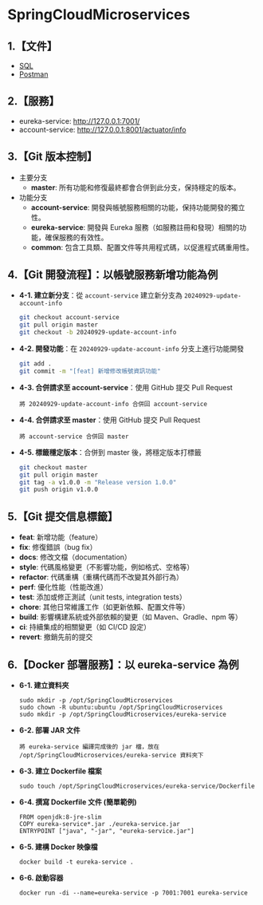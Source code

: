 # SpringCloudMicroservices

## 1.【文件】

* [SQL](_doc%2Fsql)
* [Postman](_doc%2FSpringCloudMicroservices.postman_collection.json)

## 2.【服務】

* eureka-service: http://127.0.0.1:7001/
* account-service: http://127.0.0.1:8001/actuator/info

## 3.【Git 版本控制】

* 主要分支
    * **master**: 所有功能和修復最終都會合併到此分支，保持穩定的版本。
* 功能分支
    * **account-service**: 開發與帳號服務相關的功能，保持功能開發的獨立性。
    * **eureka-service**: 開發與 Eureka 服務（如服務註冊和發現）相關的功能，確保服務的有效性。
    * **common**: 包含工具類、配置文件等共用程式碼，以促進程式碼重用性。

## 4.【Git 開發流程】：以帳號服務新增功能為例

* **4-1. 建立新分支**：從 `account-service` 建立新分支為 `20240929-update-account-info`
  ```bash
  git checkout account-service
  git pull origin master
  git checkout -b 20240929-update-account-info
  ```
* **4-2. 開發功能**：在 `20240929-update-account-info` 分支上進行功能開發
  ```bash
  git add .
  git commit -m "[feat] 新增修改帳號資訊功能"
  ```
* **4-3. 合併請求至 account-service**：使用 GitHub 提交 Pull Request
  ```text
  將 20240929-update-account-info 合併回 account-service
  ```
* **4-4. 合併請求至 master**：使用 GitHub 提交 Pull Request
  ```text
  將 account-service 合併回 master
  ```
* **4-5. 標籤穩定版本**：合併到 master 後，將穩定版本打標籤
  ```bash
  git checkout master
  git pull origin master
  git tag -a v1.0.0 -m "Release version 1.0.0"
  git push origin v1.0.0
  ```

## 5.【Git 提交信息標籤】

- **feat**: 新增功能（feature）
- **fix**: 修復錯誤（bug fix）
- **docs**: 修改文檔（documentation）
- **style**: 代碼風格變更（不影響功能，例如格式、空格等）
- **refactor**: 代碼重構（重構代碼而不改變其外部行為）
- **perf**: 優化性能（性能改進）
- **test**: 添加或修正測試（unit tests, integration tests）
- **chore**: 其他日常維護工作（如更新依賴、配置文件等）
- **build**: 影響構建系統或外部依賴的變更（如 Maven、Gradle、npm 等）
- **ci**: 持續集成的相關變更（如 CI/CD 設定）
- **revert**: 撤銷先前的提交

## 6.【Docker 部署服務】：以 eureka-service 為例

* **6-1. 建立資料夾**
  ```shell
  sudo mkdir -p /opt/SpringCloudMicroservices
  sudo chown -R ubuntu:ubuntu /opt/SpringCloudMicroservices
  sudo mkdir -p /opt/SpringCloudMicroservices/eureka-service
  ```
* **6-2. 部署 JAR 文件**
  ```text
  將 eureka-service 編譯完成後的 jar 檔，放在 /opt/SpringCloudMicroservices/eureka-service 資料夾下
  ```
* **6-3. 建立 Dockerfile 檔案**
  ```text
  sudo touch /opt/SpringCloudMicroservices/eureka-service/Dockerfile
  ```
* **6-4. 撰寫 Dockerfile 文件 (簡單範例)**
  ```text
  FROM openjdk:8-jre-slim
  COPY eureka-service*.jar ./eureka-service.jar
  ENTRYPOINT ["java", "-jar", "eureka-service.jar"]
  ```
* **6-5. 建構 Docker 映像檔**
  ```shell
  docker build -t eureka-service .
  ```
* **6-6. 啟動容器**
  ```shell
  docker run -di --name=eureka-service -p 7001:7001 eureka-service
  ```